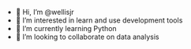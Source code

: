 - 👋 Hi, I’m @wellisjr
- 👀 I’m interested in learn and use development tools
- 🌱 I’m currently learning Python
- 💞️ I’m looking to collaborate on data analysis

<!---
wellisjr/wellisjr is a ✨ special ✨ repository because its `README.md` (this file) appears on your GitHub profile.
You can click the Preview link to take a look at your changes.
--->
